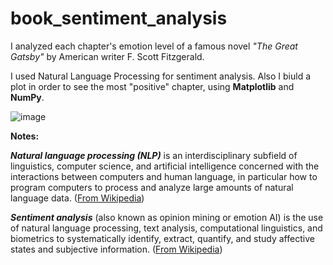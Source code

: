 # book_sentiment_analysis


I analyzed each chapter's emotion level of a famous novel *"The Great Gatsby"* by American writer F. Scott Fitzgerald.


I used Natural Language Processing for sentiment analysis. Also I biuld a plot in order to see the most "positive" chapter, using **Matplotlib** and **NumPy**.


![image](https://user-images.githubusercontent.com/102950421/224639179-aafc10b0-1257-412f-b1ad-055c036aca3a.png)




<strong>Notes:</strong>



**_Natural language processing (NLP)_** is an interdisciplinary subfield of linguistics, computer science, and artificial intelligence concerned with the interactions between computers and human language, in particular how to program computers to process and analyze large amounts of natural language data. 
(<a href = "https://en.wikipedia.org/wiki/Natural_language_processing#:~:text=Natural%20language%20processing%20(NLP)%20is%20an%20interdisciplinary%20subfield%20of%20linguistics%2C%20computer%20science%2C%20and%20artificial%20intelligence%20concerned%20with%20the%20interactions%20between%20computers%20and%20human%20language%2C%20in%20particular%20how%20to%20program%20computers%20to%20process%20and%20analyze%20large%20amounts%20of%20natural%20language%20data.">From Wikipedia</a>)


**_Sentiment analysis_** (also known as opinion mining or emotion AI) is the use of natural language processing, text analysis, computational linguistics, and biometrics to systematically identify, extract, quantify, and study affective states and subjective information. 
(<a href="https://en.wikipedia.org/wiki/Sentiment_analysis#:~:text=Sentiment%20analysis%20(also%20known%20as%20opinion%20mining%20or%20emotion%20AI)%20is%20the%20use%20of%20natural%20language%20processing%2C%20text%20analysis%2C%20computational%20linguistics%2C%20and%20biometrics%20to%20systematically%20identify%2C%20extract%2C%20quantify%2C%20and%20study%20affective%20states%20and%20subjective%20information.">From Wikipedia</a>)






